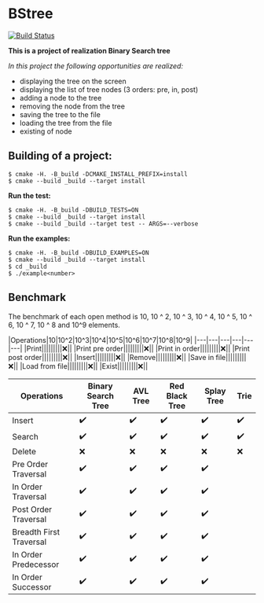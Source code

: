 # BStree
[![Build Status](https://travis-ci.org/Kirichenkov9/BStree.svg?branch=master)](https://travis-ci.org/Kirichenkov9/BStree)

**This is a project of realization Binary Search tree**

*In this project the following opportunities are realized:*

* displaying the tree on the screen
* displaying the list of tree nodes (3 orders: pre, in, post)
* adding a node to the tree
* removing the node from the tree
* saving the tree to the file
* loading the tree from the file
* existing of node


## Building of a project:
```ShellSession
$ cmake -H. -B_build -DCMAKE_INSTALL_PREFIX=install
$ cmake --build _build --target install
```

**Run the test:**
```ShellSession
$ cmake -H. -B_build -DBUILD_TESTS=ON
$ cmake --build _build --target install
$ cmake --build _build --target test -- ARGS=--verbose
```

**Run the examples:**
```ShellSession
$ cmake -H. -B_build -DBUILD_EXAMPLES=ON
$ cmake --build _build --target install
$ cd _build
$ ./example<number>
 ```
## Benchmark

The benchmark of each open method is 10, 10 ^ 2, 10 ^ 3, 10 ^ 4, 10 ^ 5, 10 ^ 6, 10 ^ 7, 10 ^ 8 and 10^9 elements.

|Operations|10|10^2|10^3|10^4|10^5|10^6|10^7|10^8|10^9|
|---|---|---|---|---|---|
|Print|||||||||:x:||
|Print pre order|||||||||:x:||
|Print in order|||||||||:x:||
|Print post order|||||||||:x:||
|Insert|||||||||:x:||
|Remove|||||||||:x:||
|Save in file|||||||||:x:||
|Load from file|||||||||:x:||
|Exist|||||||||:x:||


|Operations|Binary Search Tree|AVL Tree|Red Black Tree|Splay Tree|Trie|
|---|---|---|---|---|---|
|Insert|:heavy_check_mark:|:heavy_check_mark:|:heavy_check_mark:|:heavy_check_mark:|:heavy_check_mark:|
|Search|:heavy_check_mark:|:heavy_check_mark:|:heavy_check_mark:|:heavy_check_mark:|:heavy_check_mark:|
|Delete|:x:|:x:|:x:|:x:|:x:|
|Pre Order Traversal|:heavy_check_mark:|:heavy_check_mark:|:heavy_check_mark:|:heavy_check_mark:||
|In Order Traversal|:heavy_check_mark:|:heavy_check_mark:|:heavy_check_mark:|:heavy_check_mark:||
|Post Order Traversal|:heavy_check_mark:|:heavy_check_mark:|:heavy_check_mark:|:heavy_check_mark:||
|Breadth First Traversal|:heavy_check_mark:|:heavy_check_mark:|:heavy_check_mark:|:heavy_check_mark:||
|In Order Predecessor|:heavy_check_mark:|:heavy_check_mark:|:heavy_check_mark:|:heavy_check_mark:||
|In Order Successor|:heavy_check_mark:|:heavy_check_mark:|:heavy_check_mark:|:heavy_check_mark:||


